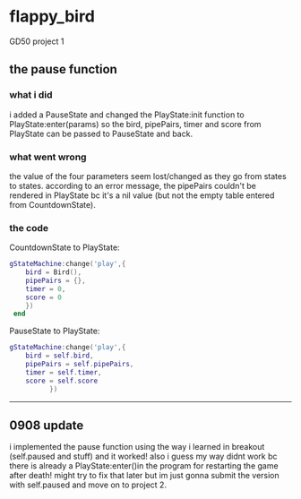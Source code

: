 # flappy_bird
GD50 project 1

## the pause function

### what i did
i added a PauseState and changed the PlayState:init function to PlayState:enter(params) so the bird, pipePairs, timer and score from PlayState can be passed to PauseState and back.

### what went wrong
the value of the four parameters seem lost/changed as they go from states to states. according to an error message, the pipePairs couldn't be rendered in PlayState bc it's a nil value (but not the empty table entered from CountdownState). 

### the code

CountdownState to PlayState:
```lua
gStateMachine:change('play',{
    bird = Bird(),
    pipePairs = {},
    timer = 0,
    score = 0
    })
 end
```

PauseState to PlayState:
```lua
gStateMachine:change('play',{
    bird = self.bird,
    pipePairs = self.pipePairs,
    timer = self.timer,
    score = self.score			
		  })
```

---
## 0908 update
i implemented the pause function using the way i learned in breakout (self.paused and stuff) and it worked! also i  guess my way didnt work bc there is already a PlayState:enter()in the program for restarting the game after death! might try to fix that later but im just gonna submit the version with self.paused and move on to project 2.
